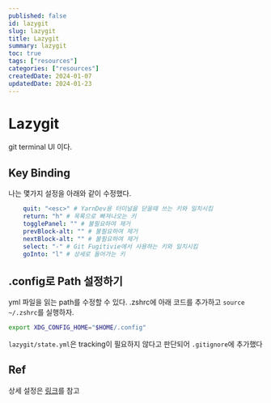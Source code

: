 ```yaml
---
published: false
id: lazygit
slug: lazygit
title: Lazygit
summary: lazygit
toc: true
tags: ["resources"]
categories: ["resources"]
createdDate: 2024-01-07
updatedDate: 2024-01-23
---
```


# Lazygit

git terminal UI 이다.

## Key Binding
나는 몇가지 설정을 아래와 같이 수정했다.

```yaml
    quit: "<esc>" # YarnDev용 터미널을 닫을때 쓰는 키와 일치시킴
    return: "h" # 목록으로 빠져나오는 키
    togglePanel: "" # 불필요하여 제거
    prevBlock-alt: "" # 불필요하여 제거
    nextBlock-alt: "" # 불필요하여 제거
    select: "-" # Git Fugitivie에서 사용하는 키와 일치시킴
    goInto: "l" # 상세로 들어가는 키
```

## .config로 Path 설정하기

yml 파일을 읽는 path를 수정할 수 있다.
.zshrc에 아래 코드를 추가하고 `source ~/.zshrc`를 실행하자.
```bash
export XDG_CONFIG_HOME="$HOME/.config"
```

`lazygit/state.yml`은 tracking이 필요하지 않다고 판단되어 `.gitignore`에 추가했다

## Ref
상세 설정은 [링크](https://github.com/jesseduffield/lazygit/blob/master/docs/Config.md)를 참고
